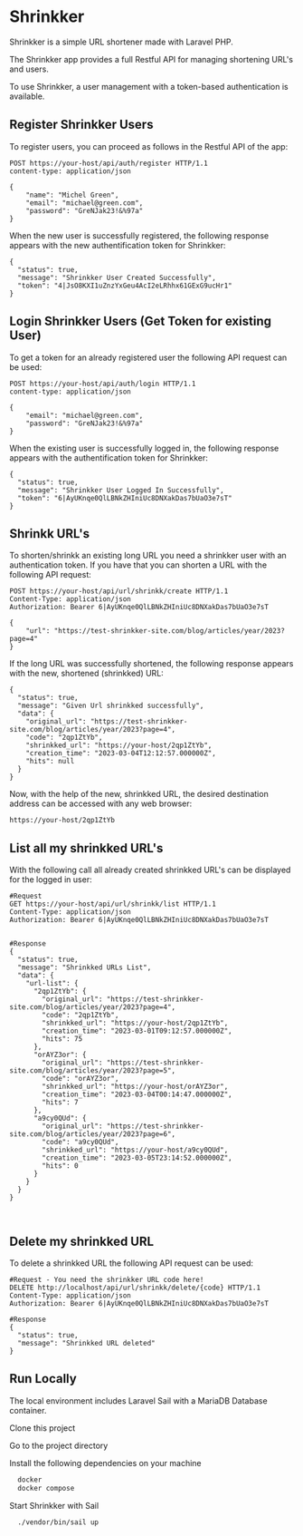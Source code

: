 
# Shrinkker

Shrinkker is a simple URL shortener made with Laravel PHP.

The Shrinkker app provides a full Restful API for managing shortening URL's and users.

To use Shrinkker, a user management with a token-based authentication is available.



## Register Shrinkker Users
To register users, you can proceed as follows in the Restful API of the app:
```
POST https://your-host/api/auth/register HTTP/1.1
content-type: application/json

{
    "name": "Michel Green",
    "email": "michael@green.com",
    "password": "GreNJak23!&%97a"
}

```
When the new user is successfully registered, the following response appears with the new authentification token for Shrinkker:
```
{
  "status": true,
  "message": "Shrinkker User Created Successfully",
  "token": "4|JsO8KXI1uZnzYxGeu4AcI2eLRhhx61GExG9ucHr1"
}
```
## Login Shrinkker Users (Get Token for existing User)
To get a token for an already registered user the following API request can be used:
```
POST https://your-host/api/auth/login HTTP/1.1
content-type: application/json

{
    "email": "michael@green.com",
    "password": "GreNJak23!&%97a"
}

```
When the existing user is successfully logged in, the following response appears with the authentification token for Shrinkker:
```
{
  "status": true,
  "message": "Shrinkker User Logged In Successfully",
  "token": "6|AyUKnqe0QlLBNkZHIniUc8DNXakDas7bUaO3e7sT"
}

```
## Shrinkk URL's
To shorten/shrinkk an existing long URL you need a shrinkker user with an authentication token. If you have that you can shorten a URL with the following API request:
```
POST https://your-host/api/url/shrinkk/create HTTP/1.1
Content-Type: application/json
Authorization: Bearer 6|AyUKnqe0QlLBNkZHIniUc8DNXakDas7bUaO3e7sT

{
    "url": "https://test-shrinkker-site.com/blog/articles/year/2023?page=4"
}
```
If the long URL was successfully shortened, the following response appears with the new, shortened (shrinkked) URL:


```
{
  "status": true,
  "message": "Given Url shrinkked successfully",
  "data": {
    "original_url": "https://test-shrinkker-site.com/blog/articles/year/2023?page=4",
    "code": "2qp1ZtYb",
    "shrinkked_url": "https://your-host/2qp1ZtYb",
    "creation_time": "2023-03-04T12:12:57.000000Z",
    "hits": null
  }
}
```
Now, with the help of the new, shrinkked URL, the desired destination address can be accessed with any web browser:
```
https://your-host/2qp1ZtYb
```
## List all my shrinkked URL's
With the following call all already created shrinkked URL's can be displayed for the logged in user:
```
#Request
GET https://your-host/api/url/shrinkk/list HTTP/1.1
Content-Type: application/json
Authorization: Bearer 6|AyUKnqe0QlLBNkZHIniUc8DNXakDas7bUaO3e7sT


#Response
{
  "status": true,
  "message": "Shrinkked URLs List",
  "data": {
    "url-list": {
      "2qp1ZtYb": {
        "original_url": "https://test-shrinkker-site.com/blog/articles/year/2023?page=4",
        "code": "2qp1ZtYb",
        "shrinkked_url": "https://your-host/2qp1ZtYb",
        "creation_time": "2023-03-01T09:12:57.000000Z",
        "hits": 75
      },
      "orAYZ3or": {
        "original_url": "https://test-shrinkker-site.com/blog/articles/year/2023?page=5",
        "code": "orAYZ3or",
        "shrinkked_url": "https://your-host/orAYZ3or",
        "creation_time": "2023-03-04T00:14:47.000000Z",
        "hits": 7
      },
      "a9cy0QUd": {
        "original_url": "https://test-shrinkker-site.com/blog/articles/year/2023?page=6",
        "code": "a9cy0QUd",
        "shrinkked_url": "https://your-host/a9cy0QUd",
        "creation_time": "2023-03-05T23:14:52.000000Z",
        "hits": 0
      }
    }
  }
}



```
## Delete my shrinkked URL
To delete a shrinkked URL the following API request can be used:
```
#Request - You need the shrinkker URL code here!
DELETE http://localhost/api/url/shrinkk/delete/{code} HTTP/1.1
Content-Type: application/json
Authorization: Bearer 6|AyUKnqe0QlLBNkZHIniUc8DNXakDas7bUaO3e7sT

#Response
{
  "status": true,
  "message": "Shrinkked URL deleted"
}
```
## Run Locally

The local environment includes Laravel Sail with a MariaDB Database container.

Clone this project

Go to the project directory

Install the following dependencies on your machine

```bash
  docker
  docker compose
```

Start Shrinkker with Sail

```bash
  ./vendor/bin/sail up
```
